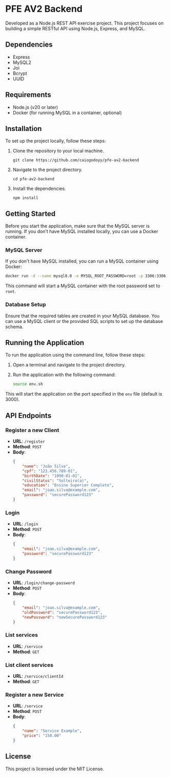 # PFE AV2 Backend
Developed as a Node.js REST API exercise project. This project focuses on building a simple RESTful API using Node.js, Express, and MySQL.

## Dependencies
- Express
- MySQL2
- Joi
- Bcrypt
- UUID

## Requirements
- Node.js (v20 or later)
- Docker (for running MySQL in a container, optional)

## Installation
To set up the project locally, follow these steps:
1. Clone the repository to your local machine.
    ```
    git clone https://github.com/caiogodoyy/pfe-av2-backend
    ```
2. Navigate to the project directory.
    ```
    cd pfe-av2-backend
    ```
3. Install the dependencies.
    ```
    npm install
    ```

## Getting Started

Before you start the application, make sure that the MySQL server is running. If you don't have MySQL installed locally, you can use a Docker container.

### MySQL Server

If you don't have MySQL installed, you can run a MySQL container using Docker:

```bash
docker run -d --name mysql8.0 -e MYSQL_ROOT_PASSWORD=root -p 3306:3306 mysql:8.0 --default-authentication-plugin=mysql_native_password
```

This command will start a MySQL container with the root password set to `root`.

### Database Setup

Ensure that the required tables are created in your MySQL database. You can use a MySQL client or the provided SQL scripts to set up the database schema.

## Running the Application

To run the application using the command line, follow these steps:

1. Open a terminal and navigate to the project directory.

2. Run the application with the following command:

    ```bash
    source env.sh
    ```

This will start the application on the port specified in the `env` file (default is 3000).

## API Endpoints

### Register a new Client
- **URL**: `/register`
- **Method**: `POST`
- **Body**:
    ```json
    {
        "name": "João Silva",
        "cpf": "123.456.789-01",
        "birthDate": "1990-01-01",
        "civilStatus": "Solteiro(a)",
        "education": "Ensino Superior Completo",
        "email": "joao.silva@example.com",
        "password": "securePassword123"
    }
    ```

### Login
- **URL**: `/login`
- **Method**: `POST`
- **Body**:
    ```json
    {
        "email": "joao.silva@example.com",
        "password": "securePassword123"
    }
    ```

### Change Password
- **URL**: `/login/change-password`
- **Method**: `POST`
- **Body**:
    ```json
    {
        "email": "joao.silva@example.com",
        "oldPassword": "securePassword123",
        "newPassword": "newSecurePassword123"
    }
    ```

### List services
- **URL**: `/service`
- **Method**: `GET`

### List client services
- **URL**: `/service/clientId`
- **Method**: `GET`

### Register a new Service
- **URL**: `/service`
- **Method**: `POST`
- **Body**:
    ```json
    {
        "name": "Service Example",
        "price": "150.00"
    }
    ```

## License
This project is licensed under the MIT License.
